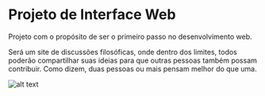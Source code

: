 # Projeto de Interface Web

Projeto com o propósito de ser o primeiro passo no desenvolvimento web.

Será um site de discussões filosóficas, onde dentro dos limites, todos poderão compartilhar suas ideias para que outras pessoas também possam contribuir. Como dizem, duas pessoas ou mais pensam melhor do que uma.


![alt text](https://i.imgur.com/rf5ygOX.png)
